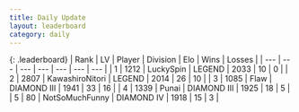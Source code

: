 ```yaml
---
title: Daily Update
layout: leaderboard
category: daily
---
```


{: .leaderboard}
| Rank | LV | Player | Division | Elo | Wins | Losses |
| --- | --- | --- | --- | --- | --- | --- |
| <span data-change="0">1</span> | 1212 | <span title="ID: 498412">LuckySpin</span> | LEGEND | <span data-change="-287">2033</span> | <span data-change="-99">10</span> | <span data-change="-19">0</span> |
| <span data-change="1">2</span> | 2807 | <span title="ID: 164871">KawashiroNitori</span> | LEGEND | <span data-change="-225">2014</span> | <span data-change="-143">26</span> | <span data-change="-39">10</span> |
| <span data-change="42">3</span> | 1085 | <span title="ID: 229845">Flaw</span> | DIAMOND III | <span data-change="-87">1941</span> | <span data-change="-194">33</span> | <span data-change="-169">16</span> |
| <span data-change="74">4</span> | 1339 | <span title="ID: 361226">Punai</span> | DIAMOND III | <span data-change="-85">1925</span> | <span data-change="-1">18</span> | <span data-change="3">5</span> |
| <span data-change="68">5</span> | 80 | <span title="ID: 527754">NotSoMuchFunny</span> | DIAMOND IV | <span data-change="-94">1918</span> | <span data-change="-32">15</span> | <span data-change="-10">3</span> |